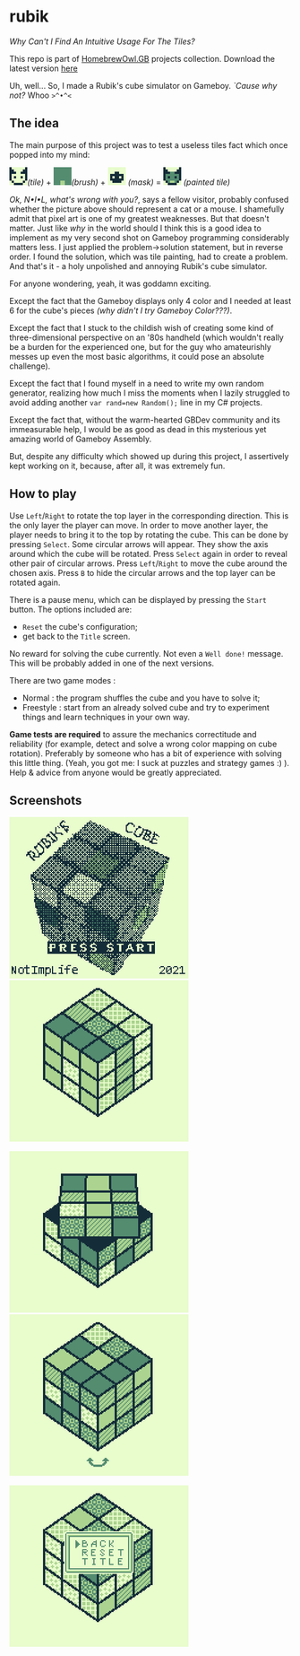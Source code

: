 # rubik

_Why Can't I Find An Intuitive Usage For The Tiles?_

This repo is part of [HomebrewOwl.GB](https://github.com/NotImplementedLife/HomebrewOwl.GB "HomebrewOwl") projects collection.
Download the latest version [here](https://github.com/NotImplementedLife/rubik/releases/download/1.2/rubik_1_2.gb)

Uh, well... So, I made a Rubik's cube simulator on Gameboy. _`Cause why not?_ Whoo ```>^•^<```

## The idea

The main purpose of this project was to test a useless tiles fact which once popped into my mind:

<img src="README_Resources/t1.png"></img>_(tile)_ + <img src="README_Resources/t3.png"></img>_(brush)_ + <img src="README_Resources/t2.png"></img> _(mask)_ = <img src="README_Resources/t4.png"></img> _(painted tile)_

_Ok, N•I•L, what's wrong with you?_, says a fellow visitor, probably confused whether the picture above should represent a cat or a mouse. I shamefully admit that pixel art is one of my greatest weaknesses. But that doesn't matter. Just like _why_ in the world should I think this is a good idea to implement as my very second shot on Gameboy programming considerably matters less. I just applied the problem->solution statement, but in reverse order. I found the solution, which was tile painting, had to create a problem. And that's it - a holy unpolished and annoying Rubik's cube simulator. 

For anyone wondering, yeah, it was goddamn exciting.

Except the fact that the Gameboy displays only 4 color and I needed at least 6 for the cube's pieces _(why didn't I try Gameboy Color???)_.

Except the fact that I stuck to the childish wish of creating some kind of three-dimensional perspective on an '80s handheld (which wouldn't really be a burden for the experienced one, but for the guy who amateurishly messes up even the most basic algorithms, it could pose an absolute challenge).

Except the fact that I found myself in a need to write my own random generator, realizing how much I miss the moments when I lazily struggled to avoid adding another `var rand=new Random();` line in my C# projects.

Except the fact that, without the warm-hearted GBDev community and its immeasurable help, I would be as good as dead in this mysterious yet amazing world of Gameboy Assembly.

But, despite any difficulty which showed up during this project, I assertively kept working on it, because, after all, it was extremely fun.

## How to play

Use `Left`/`Right` to rotate the top layer in the corresponding direction. This is the only layer the player can move. In order to move another layer, the player needs to bring it to the top by rotating the cube. This can be done by pressing `Select`. Some circular arrows will appear. They show the axis around which the cube will be rotated. Press `Select` again in order to reveal other pair of circular arrows. Press `Left`/`Right` to move the cube around the chosen axis. Press `B` to hide the circular arrows and the top layer can be rotated again.

There is a pause menu, which can be displayed by pressing the `Start` button. The options included are:
- `Reset` the cube's configuration;
- get back to the `Title` screen.

No reward for solving the cube currently. Not even a `Well done!` message. This will be probably added in one of the next versions.

There are two game modes :

- Normal : the program shuffles the cube and you have to solve it;
- Freestyle : start from an already solved cube and try to experiment things and learn techniques in your own way.

<b>Game tests are required</b> to assure the mechanics correctitude and reliability (for example, detect and solve a wrong color mapping on cube rotation). Preferably by someone who has a bit of experience with solving this little thing. (Yeah, you got me: I suck at puzzles and strategy games :) ). Help & advice from anyone would be greatly appreciated.


## Screenshots

<img src="README_Resources/ss1.png"></img>
<img src="README_Resources/ss2.png"></img>

<img src="README_Resources/ss4.png"></img>
<img src="README_Resources/ss3.png"></img>

<img src="README_Resources/ss5.png"></img>